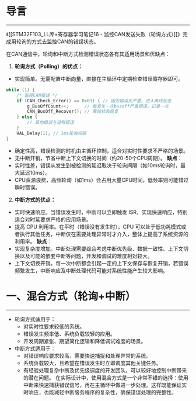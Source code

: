 # 导言
---
《[[STM32F103_LL库+寄存器学习笔记16 - 监控CAN发送失败（轮询方式）]]》完成用轮询的方式去监控CAN的错误状态。

在CAN通信中，轮询和中断方式检测错误状态各有其适用场景和优缺点：
1. **轮询方式（Polling）的优点：**
- 实现简单。无需配置中断向量，直接在主循环中定期检查错误寄存器即可。
```c
while (1) {
    /* 监控CAN错误 */
    if (CAN_Check_Error() == 0x03) { // 因为错误太严重，进入离线状态
        g_BusOffCount++;      // 每发生一次busoff严重错误，记录一次
        CAN_BusOff_Recover(); // 离线状态恢复
    } else {
        // 其他错误与没有错误
    }
    HAL_Delay(1); // 1ms轮询间隔
}
```
- 确定性高，错误检测的时机由主循环控制，适合对实时性要求不严格的场景。
- 无中断开销，节省中断上下文切换的时间（约20-50个CPU周期）。
**缺点**：
- 实时性差，错误从发生到被检测的延迟取决于轮询间隔（如10ms轮询时，最大延迟10ms）。
- CPU资源浪费，高频轮询（如1ms）会占用大量CPU时间，低频率则可能错过瞬时错误。

2. **中断方式的优点：**
- 实时快速响应。当错误发生时，中断可以立即触发 ISR，实现快速响应，特别适合对时延要求严格的应用场景。
- 提高 CPU 利用率。在平时（错误没有发生时），CPU 可以处于低功耗模式或者执行其他任务，中断仅在需要处理异常时才介入，整体上提高了系统资源的利用率。
**缺点**：
- 实现复杂度增加。中断处理需要综合考虑中断优先级、数据一致性、上下文切换以及可能的嵌套中断等问题，开发和调试的难度相对较大。
- 上下文切换开销。每一次中断都会引起一定的上下文保存与恢复开销，若错误频繁发生，中断响应及中断处理代码可能对系统性能产生较大影响。


# 一、混合方式（轮询+中断）
---
- 轮询方式适用于：
	- 对实时性要求较低的系统。
	- 错误发生频率低、系统负载较轻的应用。
	- 开发周期紧张、期望简化逻辑和降低调试难度的场景。
- 中断方式适用于：
	- 对错误响应要求较高，需要快速捕捉和处理异常的系统。
	- 系统负载较大，且希望在错误发生时立即调度其他关键任务。
	- 有经验处理复杂中断及优先级调度的开发团队，可以较好地控制中断带来的潜在问题。
在实际设计中，使用混合方式是一个非常不错的选择：使用中断来快速捕获错误信号，再在主循环中做进一步处理。这样既能保证实时响应，也能减轻中断服务程序的复杂性，确保错误处理的完整性。






